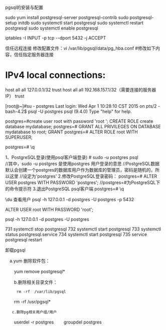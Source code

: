 pgsql的安装与配置

sudo yum install postgresql-server postgresql-contrib
sudo postgresql-setup initdb
sudo systemctl start postgresql
sudo systemctl restart postgresql
sudo systemctl enable postgresql

iptables -I INPUT -p tcp --dport  5432 -j ACCEPT


信任远程连接
修改配置文件：vi /var/lib/pgsql/data/pg_hba.conf
#修改如下内容，信任指定服务器连接
# IPv4 local connections:
host  all  all  127.0.0.1/32      trust
host  all  all  192.168.157.1/32（需要连接的服务器IP）  trust



[root@~]#su - postgres
Last login: Wed Apr  1 10:28:10 CST 2015 on pts/2
-bash-4.2$ psql -U postgres
psql (9.4.0)
Type "help" for help.


postgres=#create user root with password 'root ';
CREATE ROLE
create database mydatabase;
postgres=# GRANT ALL PRIVILEGES ON DATABASE mydatabase to root;
GRANT
postgres=# ALTER ROLE root WITH SUPERUSER;

postgres=# \q

  1、PostgreSQL登录(使用psql客户端登录)
         # sudo -u postgres psql        
         //其中，sudo -u postgres 是使用postgres 用户登录的意思
         //PostgreSQL数据默认会创建一个postgres的数据库用户作为数据库的管理员，密码是随机的，所以这里
         //设定为'postgres'
  2.修改PostgreSQL登录密码：
          postgres=# ALTER USER postgres WITH PASSWORD 'postgres';
         //postgres=#为PostgreSQL下的命令提示符
  3.退出PostgreSQL psql客户端
         postgres=# \q



\du 查看用户
psql -h 127.0.0.1 -d postgres -U postgres -p 5432

ALTER USER root WITH PASSWORD 'root';

psql -h 127.0.0.1 -d postgres -U postgres

 731  systemctl stop postgresql
  732  systemctl start postgresql
  733  systemctl status postgresql.service
  734  systemctl start postgresql
  735  service postgresql restart
  
  
  卸载pgsql
  
  
  　a.yum 删除软件包：
  
  　　yum remove postgresql*
  
  　　b.删除相关目录文件：
  
         rm -rf  /var/lib/pgsql
  
  　　rm -rf  /usr/pgsql*
  
       c.删除pg相关用户组/用户
  
  　　userdel -r postgres
  　　groupdel postgres
